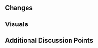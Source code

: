 ## Changes
<!-- Please briefly describe the changes. -->

## Visuals
<!-- If there are any screenshots or visual materials, please attach them. -->

## Additional Discussion Points
<!-- If there are any additional points to be aware of, please specify them. -->
